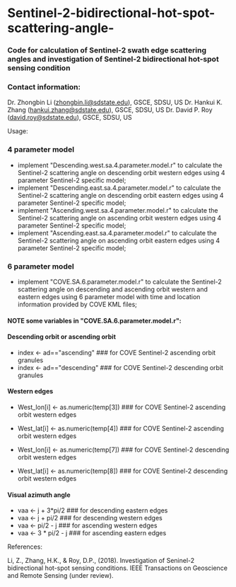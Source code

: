 # Sentinel-2-bidirectional-hot-spot-scattering-angle-
### Code for calculation of Sentinel-2 swath edge scattering angles and investigation of Sentinel-2 bidirectional hot-spot sensing condition 

### Contact information:

Dr. Zhongbin Li (zhongbin.li@sdstate.edu), GSCE, SDSU, US
Dr. Hankui K. Zhang (hankui.zhang@sdstate.edu), GSCE, SDSU, US
Dr. David P. Roy (david.roy@sdstate.edu), GSCE, SDSU, US

Usage:

### 4 parameter model 

- implement "Descending.west.sa.4.parameter.model.r" to calculate the Sentinel-2 scattering angle on descending orbit western edges using 4 parameter Sentinel-2 specific model; 
- implement "Descending.east.sa.4.parameter.model.r" to calculate the Sentinel-2 scattering angle on descending orbit eastern edges using 4 parameter Sentinel-2 specific model;
- implement "Ascending.west.sa.4.parameter.model.r" to calculate the Sentinel-2 scattering angle on ascending orbit western edges using 4 parameter Sentinel-2 specific model;
- implement "Ascending.east.sa.4.parameter.model.r" to calculate the Sentinel-2 scattering angle on ascending orbit eastern edges using 4 parameter Sentinel-2 specific model;

### 6 parameter model 

- implement "COVE.SA.6.parameter.model.r" to calculate the Sentinel-2 scattering angle on descending and ascending orbit western and eastern edges using 6 parameter model with time and location information provided by COVE KML files;

#### NOTE some variables in "COVE.SA.6.parameter.model.r": 

#### Descending orbit or ascending orbit 
- index <- ad=="ascending" ### for COVE Sentinel-2 ascending orbit granules 
- index <- ad=="descending"  ### for COVE Sentinel-2 descending orbit granules 

#### Western edges 
- West_lon[i] <- as.numeric(temp[3]) ### for COVE Sentinel-2  ascending orbit western edges    
- West_lat[i] <- as.numeric(temp[4]) ### for COVE Sentinel-2  ascending orbit western edges 

- West_lon[i] <- as.numeric(temp[7]) ### for COVE Sentinel-2  descending orbit western edges 
- West_lat[i] <- as.numeric(temp[8]) ### for COVE Sentinel-2  descending orbit western edges 

#### Visual azimuth angle 
- vaa <- j + 3*pi/2   ### for descending eastern edges 
- vaa <- j + pi/2     ### for descending western edges
- vaa <- pi/2 - j     ### for ascending western edges  
- vaa <- 3 * pi/2 - j ### for ascending eastern edges   

References:

Li, Z., Zhang, H.K., & Roy, D.P., (2018). Investigation of Seninel-2 bidirectional hot-spot sensing conditions. 
IEEE Transactions on Geoscience and Remote Sensing (under review).  


